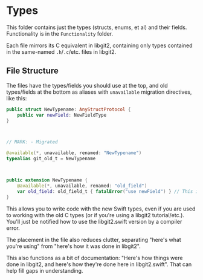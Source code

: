 # Types

This folder contains just the types (structs, enums, et al) and their fields. Functionality is in the `Functionality` folder.

Each file mirrors its C equivalent in libgit2, containing only types contained in the same-named `.h`/`.c`/etc. files in libgit2.



## File Structure

The files have the types/fields you should use at the top, and old types/fields at the bottom as aliases with `unavailable` migration directives, like this:

```swift
public struct NewTypename: AnyStructProtocol {
    public var newField: NewFieldType 
}



// MARK: - Migrated

@available(*, unavailable, renamed: "NewTypename")
typealias git_old_t = NewTypename



public extension NewTypename {
    @available(*, unavailable, renamed: "old_field")
    var old_field: old_field_t { fatalError("use newField") } // This is okay because you cannot even compile a program that uses old_field
}
```

This allows you to write code with the new Swift types, even if you are used to working with the old C types (or if you're using a libgit2 tutorial/etc.). You'll just be notified how to use the libgit2.swift version by a compiler error.

The placement in the file also reduces clutter, separating "here's what you're using" from "here's how it was done in libgit2".

This also functions as a bit of documentation: "Here's how things were done in libgit2, and here's how they're done here in libgit2.swift". That can help fill gaps in understanding.
